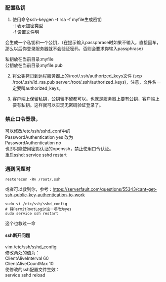### 配置私钥
1. 使用命令ssh-keygen -t rsa -f myfile生成密钥   
-t 表示加密类型   
-f 设置文件明   
   
会生成一个私钥和一个公钥，（在提示输入passphrase时如果不输入，直接回车，那么以后你登录服务器就不会验证密码，否则会要求你输入passphrase）   
   
私钥放在当前目录:myfile   
公钥放在当前目录:myfile.pub   
   
2. 将公钥拷贝到远程服务器上的/root/.ssh/authorized_keys文件
(scp /root/.ssh/id_rsa.pub server:/root/.ssh/authorized_keys)，注意，文件名一定要叫authorized_keys。

3. 客户端上保留私钥，公钥留不留都可以。也就是服务器上要有公钥，客户端上要有私钥。这样就可以实现无密码验证登录了。

### 禁止口令登录，
可以修改/etc/ssh/sshd_conf中的  
PasswordAuthentication yes 改为  
PasswordAuthentication no  
也即只能使用密匙认证的openssh，禁止使用口令认证。  
重启sshd: service sshd restart

### 遇到问题时
```shell
restorecon -Rv /root/.ssh
```
或者可以救到你，参考：https://serverfault.com/questions/55343/cant-get-ssh-public-key-authentication-to-work
```shell
sudo vi /etc/ssh/sshd_config 
# 将PermitRootLogin这一项改为yes 
sudo service ssh restart
```
这个也救过一命
   
 #### ssh断开问题      
vim /etc/ssh/sshd_config   
修改两处的值为：     
ClientAliveInterval 60     
ClientAliveCountMax 10     
使修改的ssh配置文件生效：     
service sshd reload    

